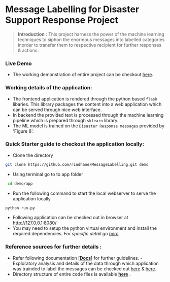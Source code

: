 # Message Labelling for Disaster Support Response Project
> **Introduction** : This project harness the power of the machine learning techniques to siphon the enormous messages into labelled categories inorder to transfer them to respective recipient for further responses & actions.  

### Live Demo
- The working demonstration of entire project can be checkout [here](https://dresponse.el.r.appspot.com/).

### Working details of the application: 
- The frontend application is rendered through the python based `flask` libaries. This library packages the content into a web application which can be served through nice web interface.
- In backend the provided text is processed through the machine learning pipeline which is prepared through `sklearn` library.
- The ML model is trained on the `Disaster Response messages` provided by 'Figure 8'. 

### Quick Starter guide to checkout the application locally:
- Clone the directory
```bash
git clone https://github.com/rindhane/MessageLabelling.git demo
```
- Using terminal go to to app folder
 ```bash
  cd demo/app
 ```
- Run the following command to start the local webserver to serve the application locally
```bash
python run.py
```
- Following application can be checked out in browser at http://127.0.0.1:8080/ 
- You may need to setup the python virtual environment and install the required dependencies. _For specific detail go [here](https://messagelabelling.readthedocs.io/en/latest/Guides/Getting%20Started.html)_        

### Reference sources for further details : 
- Refer following documentation [**[Docs](https://messagelabelling.readthedocs.io)**] for further guidelines.
-Exploratory analysis and details of the data through which application was trainded to label the messages can be checked out [here](https://github.com/rindhane/MessageLabelling/blob/main/Analysis%20%26%20Data%20Exploration/ETL%20Pipeline%20Preparation.ipynb) & [here](https://github.com/rindhane/MessageLabelling/blob/main/Analysis%20%26%20Data%20Exploration/ML%20Pipeline%20Preparation.ipynb).
- Directory structure of entire code files is available **[here](https://messagelabelling.readthedocs.io/en/latest/Guides/Project_structure.html)** .





